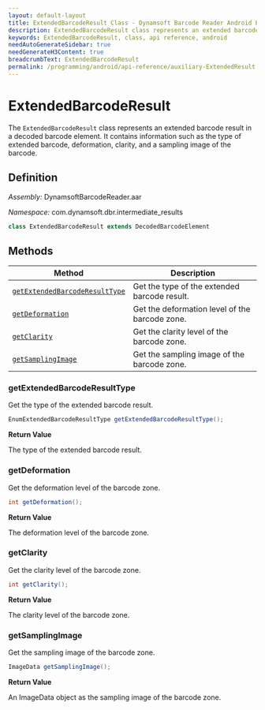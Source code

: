 ```yaml
---
layout: default-layout
title: ExtendedBarcodeResult Class - Dynamsoft Barcode Reader Android Edition
description: ExtendedBarcodeResult class represents an extended barcode result in a decoded barcode element. It contains information such as the type of extended barcode, deformation, clarity, and a sampling image of the barcode.
keywords: ExtendedBarcodeResult, class, api reference, android
needAutoGenerateSidebar: true
needGenerateH3Content: true
breadcrumbText: ExtendedBarcodeResult
permalink: /programming/android/api-reference/auxiliary-ExtendedResult.html
---
```



# ExtendedBarcodeResult

The `ExtendedBarcodeResult` class represents an extended barcode result in a decoded barcode element. It contains information such as the type of extended barcode, deformation, clarity, and a sampling image of the barcode.

## Definition

*Assembly:* DynamsoftBarcodeReader.aar

*Namespace:* com.dynamsoft.dbr.intermediate_results

```java
class ExtendedBarcodeResult extends DecodedBarcodeElement
```

## Methods

| Method | Description |
| ------ | ----------- |
| [`getExtendedBarcodeResultType`](#getextendedbarcoderesulttype) | Get the type of the extended barcode result. |
| [`getDeformation`](#getdeformation) | Get the deformation level of the barcode zone. |
| [`getClarity`](#getclarity) | Get the clarity level of the barcode zone. |
| [`getSamplingImage`](#getsamplingimage) | Get the sampling image of the barcode zone. |

### getExtendedBarcodeResultType

Get the type of the extended barcode result.

```java
EnumExtendedBarcodeResultType getExtendedBarcodeResultType();
```

**Return Value**

The type of the extended barcode result.

### getDeformation

Get the deformation level of the barcode zone.

```java
int getDeformation();
```

**Return Value**

The deformation level of the barcode zone.

### getClarity

Get the clarity level of the barcode zone.

```java
int getClarity();
```

**Return Value**

The clarity level of the barcode zone.

### getSamplingImage

Get the sampling image of the barcode zone.

```java
ImageData getSamplingImage();
```

**Return Value**

An ImageData object as the sampling image of the barcode zone.
